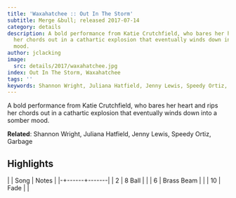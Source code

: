 ```yaml
---
title: 'Waxahatchee :: Out In The Storm'
subtitle: Merge &bull; released 2017-07-14
category: details
description: A bold performance from Katie Crutchfield, who bares her heart and rips
  her chords out in a cathartic explosion that eventually winds down into a somber
  mood.
author: jclacking
image:
  src: details/2017/waxahatchee.jpg
index: Out In The Storm, Waxahatchee
tags: ''
keywords: Shannon Wright, Juliana Hatfield, Jenny Lewis, Speedy Ortiz, Garbage, Merge
---
```

A bold performance from Katie Crutchfield, who bares her heart and rips her chords out in a cathartic explosion that eventually winds down into a somber mood.<!--more-->

**Related**: Shannon Wright, Juliana Hatfield, Jenny Lewis, Speedy Ortiz, Garbage

## Highlights

| | Song | Notes |
|-+------+-------|
| 2 | 8 Ball |  |
| 6 | Brass Beam |  |
| 10 | Fade |  |

